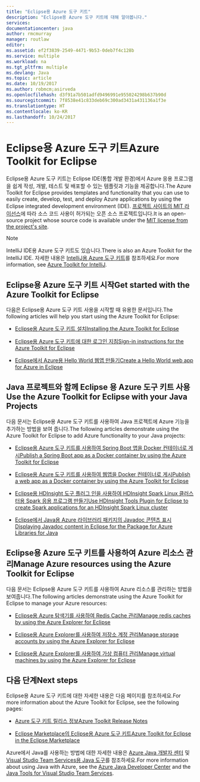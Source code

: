 ```yaml
---
title: "Eclipse용 Azure 도구 키트"
description: "Eclipse용 Azure 도구 키트에 대해 알아봅니다."
services: 
documentationcenter: java
author: rmcmurray
manager: routlaw
editor: 
ms.assetid: ef2f3839-2549-4471-9b53-0deb7f4c128b
ms.service: multiple
ms.workload: na
ms.tgt_pltfrm: multiple
ms.devlang: Java
ms.topic: article
ms.date: 10/19/2017
ms.author: robmcm;asirveda
ms.openlocfilehash: d3f91a7b501adfd9496991e955024298b637b90d
ms.sourcegitcommit: 7f8538e41c833deb69c300ad3431a431136a1f3e
ms.translationtype: HT
ms.contentlocale: ko-KR
ms.lasthandoff: 10/24/2017
---
```

# <a name="azure-toolkit-for-eclipse"></a><span data-ttu-id="bc306-103">Eclipse용 Azure 도구 키트</span><span class="sxs-lookup"><span data-stu-id="bc306-103">Azure Toolkit for Eclipse</span></span>
<span data-ttu-id="bc306-104">Eclipse용 Azure 도구 키트는 Eclipse IDE(통합 개발 환경)에서 Azure 응용 프로그램을 쉽게 작성, 개발, 테스트 및 배포할 수 있는 템플릿과 기능을 제공합니다.</span><span class="sxs-lookup"><span data-stu-id="bc306-104">The Azure Toolkit for Eclipse provides templates and functionality that you can use to easily create, develop, test, and deploy Azure applications by using the Eclipse integrated development environment (IDE).</span></span> <span data-ttu-id="bc306-105">[프로젝트 사이트의 MIT 라이선스](https://github.com/microsoft/azure-tools-for-java)에 따라 소스 코드 사용이 허가되는 오픈 소스 프로젝트입니다.</span><span class="sxs-lookup"><span data-stu-id="bc306-105">It is an open-source project whose source code is available under the [MIT license from the project's site](https://github.com/microsoft/azure-tools-for-java).</span></span>

> [!NOTE]
> <span data-ttu-id="bc306-106">IntelliJ IDE용 Azure 도구 키트도 있습니다.</span><span class="sxs-lookup"><span data-stu-id="bc306-106">There is also an Azure Toolkit for the IntelliJ IDE.</span></span> <span data-ttu-id="bc306-107">자세한 내용은 [IntelliJ용 Azure 도구 키트](../intellij/azure-toolkit-for-intellij.md)를 참조하세요.</span><span class="sxs-lookup"><span data-stu-id="bc306-107">For more information, see [Azure Toolkit for IntelliJ](../intellij/azure-toolkit-for-intellij.md).</span></span>
> 
> 

## <a name="get-started-with-the-azure-toolkit-for-eclipse"></a><span data-ttu-id="bc306-108">Eclipse용 Azure 도구 키트 시작</span><span class="sxs-lookup"><span data-stu-id="bc306-108">Get started with the Azure Toolkit for Eclipse</span></span>
<span data-ttu-id="bc306-109">다음은 Eclipse용 Azure 도구 키트 사용을 시작할 때 유용한 문서입니다.</span><span class="sxs-lookup"><span data-stu-id="bc306-109">The following articles will help you start using the Azure Toolkit for Eclipse:</span></span>

* [<span data-ttu-id="bc306-110">Eclipse용 Azure 도구 키트 설치</span><span class="sxs-lookup"><span data-stu-id="bc306-110">Installing the Azure Toolkit for Eclipse</span></span>](azure-toolkit-for-eclipse-installation.md)

* [<span data-ttu-id="bc306-111">Eclipse용 Azure 도구 키트에 대한 로그인 지침</span><span class="sxs-lookup"><span data-stu-id="bc306-111">Sign-in instructions for the Azure Toolkit for Eclipse</span></span>](azure-toolkit-for-eclipse-sign-in-instructions.md)

* [<span data-ttu-id="bc306-112">Eclipse에서 Azure용 Hello World 웹앱 만들기</span><span class="sxs-lookup"><span data-stu-id="bc306-112">Create a Hello World web app for Azure in Eclipse</span></span>](/azure/app-service-web/app-service-web-eclipse-create-hello-world-web-app)

## <a name="use-the-azure-toolkit-for-eclipse-with-your-java-projects"></a><span data-ttu-id="bc306-113">Java 프로젝트와 함께 Eclipse 용 Azure 도구 키트 사용</span><span class="sxs-lookup"><span data-stu-id="bc306-113">Use the Azure Toolkit for Eclipse with your Java Projects</span></span>
<span data-ttu-id="bc306-114">다음 문서는 Eclipse용 Azure 도구 키트를 사용하여 Java 프로젝트에 Azure 기능을 추가하는 방법을 보여 줍니다.</span><span class="sxs-lookup"><span data-stu-id="bc306-114">The following articles demonstrate using the Azure Toolkit for Eclipse to add Azure functionality to your Java projects:</span></span>

* [<span data-ttu-id="bc306-115">Eclipse용 Azure 도구 키트를 사용하여 Spring Boot 앱을 Docker 컨테이너로 게시</span><span class="sxs-lookup"><span data-stu-id="bc306-115">Publish a Spring Boot app as a Docker container by using the Azure Toolkit for Eclipse</span></span>](azure-toolkit-for-eclipse-publish-spring-boot-docker-app.md)

* [<span data-ttu-id="bc306-116">Eclipse용 Azure 도구 키트를 사용하여 웹앱을 Docker 컨테이너로 게시</span><span class="sxs-lookup"><span data-stu-id="bc306-116">Publish a web app as a Docker container by using the Azure Toolkit for Eclipse</span></span>](azure-toolkit-for-eclipse-publish-as-docker-container.md)

* [<span data-ttu-id="bc306-117">Eclipse용 HDInsight 도구 플러그 인을 사용하여 HDInsight Spark Linux 클러스터용 Spark 응용 프로그램 만들기</span><span class="sxs-lookup"><span data-stu-id="bc306-117">Use HDInsight Tools Plugin for Eclipse to create Spark applications for an HDInsight Spark Linux cluster</span></span>](/azure/hdinsight/hdinsight-apache-spark-eclipse-tool-plugin)

* [<span data-ttu-id="bc306-118">Eclipse에서 Java용 Azure 라이브러리 패키지의 Javadoc 콘텐츠 표시</span><span class="sxs-lookup"><span data-stu-id="bc306-118">Displaying Javadoc content in Eclipse for the Package for Azure Libraries for Java</span></span>](azure-toolkit-for-eclipse-displaying-javadoc-content-for-azure-libraries.md)

## <a name="manage-azure-resources-using-the-azure-toolkit-for-eclipse"></a><span data-ttu-id="bc306-119">Eclipse용 Azure 도구 키트를 사용하여 Azure 리소스 관리</span><span class="sxs-lookup"><span data-stu-id="bc306-119">Manage Azure resources using the Azure Toolkit for Eclipse</span></span>
<span data-ttu-id="bc306-120">다음 문서는 Eclipse용 Azure 도구 키트를 사용하여 Azure 리소스를 관리하는 방법을 보여줍니다.</span><span class="sxs-lookup"><span data-stu-id="bc306-120">The following articles demonstrate using the Azure Toolkit for Eclipse to manage your Azure resources:</span></span>

* [<span data-ttu-id="bc306-121">Eclipse용 Azure 탐색기를 사용하여 Redis Cache 관리</span><span class="sxs-lookup"><span data-stu-id="bc306-121">Manage redis caches by using the Azure Explorer for Eclipse</span></span>](azure-toolkit-for-eclipse-managing-redis-caches-using-azure-explorer.md)

* [<span data-ttu-id="bc306-122">Eclipse용 Azure Explorer를 사용하여 저장소 계정 관리</span><span class="sxs-lookup"><span data-stu-id="bc306-122">Manage storage accounts by using the Azure Explorer for Eclipse</span></span>](azure-toolkit-for-eclipse-managing-storage-accounts-using-azure-explorer.md)

* [<span data-ttu-id="bc306-123">Eclipse용 Azure Explorer를 사용하여 가상 컴퓨터 관리</span><span class="sxs-lookup"><span data-stu-id="bc306-123">Manage virtual machines by using the Azure Explorer for Eclipse</span></span>](azure-toolkit-for-eclipse-managing-virtual-machines-using-azure-explorer.md)

## <a name="next-steps"></a><span data-ttu-id="bc306-124">다음 단계</span><span class="sxs-lookup"><span data-stu-id="bc306-124">Next steps</span></span>

<span data-ttu-id="bc306-125">Eclipse용 Azure 도구 키트에 대한 자세한 내용은 다음 페이지를 참조하세요.</span><span class="sxs-lookup"><span data-stu-id="bc306-125">For more information about the Azure Toolkit for Eclipse, see the following pages:</span></span>

* [<span data-ttu-id="bc306-126">Azure 도구 키트 릴리스 정보</span><span class="sxs-lookup"><span data-stu-id="bc306-126">Azure Toolkit Release Notes</span></span>](https://github.com/Microsoft/azure-tools-for-java/releases)

* [<span data-ttu-id="bc306-127">Eclipse Marketplace의 Eclipse용 Azure 도구 키트</span><span class="sxs-lookup"><span data-stu-id="bc306-127">Azure Toolkit for Eclipse in the Eclipse Marketplace</span></span>](http://marketplace.eclipse.org/content/azure-toolkit-eclipse)

<span data-ttu-id="bc306-128">Azure에서 Java를 사용하는 방법에 대한 자세한 내용은 [Azure Java 개발자 센터](https://azure.microsoft.com/develop/java/) 및 [Visual Studio Team Services용 Java 도구](https://java.visualstudio.com/)를 참조하세요.</span><span class="sxs-lookup"><span data-stu-id="bc306-128">For more information about using Java with Azure, see the [Azure Java Developer Center](https://azure.microsoft.com/develop/java/) and the [Java Tools for Visual Studio Team Services](https://java.visualstudio.com/).</span></span>

<!-- [!INCLUDE [azure-toolkit-additional-resources](../includes/azure-toolkit-additional-resources.md)] -->

<!-- URL List -->

[Azure Java Developer Center]: https://docs.microsoft.com/java/azure
[Java Tools for Visual Studio Team Services]: https://java.visualstudio.com/

<!-- Temporarily Deprecated URLs -->

<!-- [Deploying large deployments](azure-toolkit-for-eclipse-deploying-large-deployments.md) -->
<!-- [How to Maintain Session Data with Session Affinity]: http://go.microsoft.com/fwlink/?LinkID=699539 -->
<!-- [How to Use Co-located Caching]: http://go.microsoft.com/fwlink/?LinkID=699542 -->
<!-- [How to Use Dedicated Caching]: http://go.microsoft.com/fwlink/?LinkID=699543 -->
<!-- [How to Use JMS with AMQP 1.0 in Azure with Eclipse]: http://go.microsoft.com/fwlink/?LinkID=699544 -->
<!-- [How to Use SSL Offloading]: http://go.microsoft.com/fwlink/?LinkID=699545 -->
<!-- [SSL Offloading]: http://go.microsoft.com/fwlink/?LinkID=699549 -->
<!-- [Using the Azure Service Runtime Library in JSP]: http://go.microsoft.com/fwlink/?LinkID=699551 -->
<!-- [How to Authenticate Web Users with Azure Access Control Service Using Eclipse]: /azure/active-directory/active-directory-java-authenticate-users-access-control-eclipse.md -->
<!-- [Debug a Java Web App on Azure in Eclipse]: /azure/app-service-web/app-service-web-debug-java-web-app-in-eclipse.md -->
<!-- [Debugging Azure Applications in Eclipse]: azure-toolkit-for-eclipse-debugging-azure-applications.md -->

<!-- Legacy MSDN URL = https://msdn.microsoft.com/library/azure/hh694271.aspx -->
